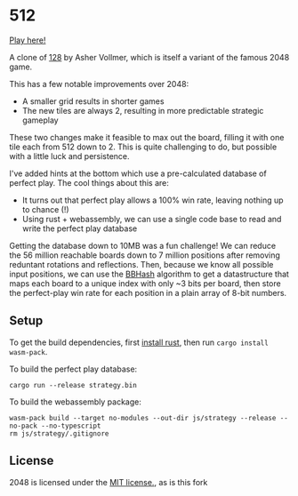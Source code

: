 # 512
[Play here!](https://bnprks.github.io/512-game/)

A clone of [128](https://ashervollmer.github.io/2048/128.html) by Asher Vollmer, which is itself a variant of the famous 2048 game.

This has a few notable improvements over 2048:
- A smaller grid results in shorter games
- The new tiles are always 2, resulting in more predictable strategic gameplay

These two changes make it feasible to max out the board, filling it with one tile each from 512 down to 2. This is quite challenging to do, but possible with a little luck and persistence.

I've added hints at the bottom which use a pre-calculated database of perfect play. The cool things about this are:
- It turns out that perfect play allows a 100% win rate, leaving nothing up to chance (!)
- Using rust + webassembly, we can use a single code base to read and write the perfect
  play database

Getting the database down to 10MB was a fun challenge! We can reduce the 56 million reachable boards down to 7 million positions after removing reduntant rotations and reflections. Then, because we know all possible input positions, we can use the [BBHash](https://github.com/rizkg/BBHash) algorithm to get a datastructure that maps each board to a unique index with only ~3 bits per board, then store the perfect-play win rate for each position in a plain array of 8-bit numbers.

## Setup
To get the build dependencies, first [install rust](https://www.rust-lang.org/tools/install), then run `cargo install wasm-pack`.


To build the perfect play database:
```shell
cargo run --release strategy.bin
```

To build the webassembly package:
```shell
wasm-pack build --target no-modules --out-dir js/strategy --release --no-pack --no-typescript
rm js/strategy/.gitignore
```


## License
2048 is licensed under the [MIT license.](https://github.com/gabrielecirulli/2048/blob/master/LICENSE.txt), as is this fork

